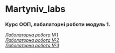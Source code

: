 # Martyniv_labs

### Курс ООП, лабалаторні роботи модуль 1.

*[Лаболаторна робота №1](./lab1/document.md)*<br>
*[Лаболаторна робота №2](./lab1/document.md)*<br>
*[Лаболаторна робота №3](./lab1/document.md)*
